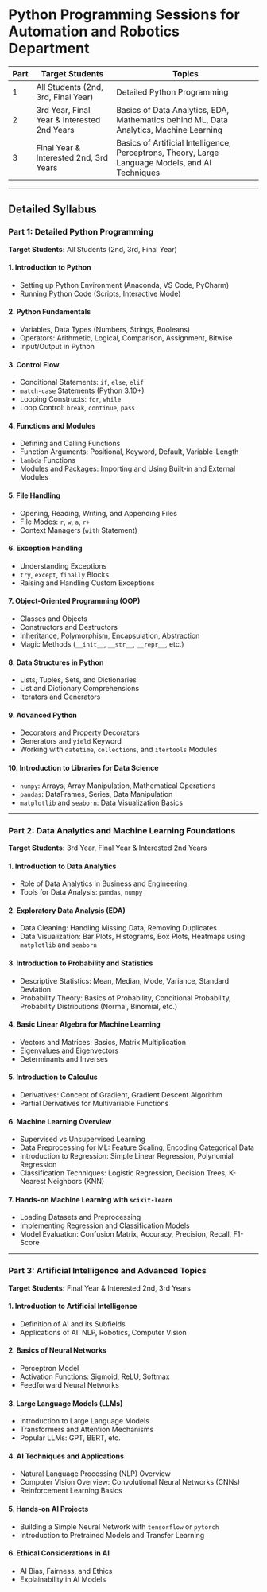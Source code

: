 # Python Programming Sessions for Automation and Robotics Department

| Part | Target Students                             | Topics                                                                                             |
|------|---------------------------------------------|----------------------------------------------------------------------------------------------------|
| 1    | All Students (2nd, 3rd, Final Year)         | Detailed Python Programming                                                                        |
| 2    | 3rd Year, Final Year & Interested 2nd Years | Basics of Data Analytics, EDA, Mathematics behind ML, Data Analytics, Machine Learning              |
| 3    | Final Year & Interested 2nd, 3rd Years      | Basics of Artificial Intelligence, Perceptrons, Theory, Large Language Models, and AI Techniques    |

---

## Detailed Syllabus

### **Part 1: Detailed Python Programming**
**Target Students:** All Students (2nd, 3rd, Final Year)

#### **1. Introduction to Python**
   - Setting up Python Environment (Anaconda, VS Code, PyCharm)
   - Running Python Code (Scripts, Interactive Mode)

#### **2. Python Fundamentals**
   - Variables, Data Types (Numbers, Strings, Booleans)
   - Operators: Arithmetic, Logical, Comparison, Assignment, Bitwise
   - Input/Output in Python

#### **3. Control Flow**
   - Conditional Statements: `if`, `else`, `elif`
   - `match-case` Statements (Python 3.10+)
   - Looping Constructs: `for`, `while`
   - Loop Control: `break`, `continue`, `pass`

#### **4. Functions and Modules**
   - Defining and Calling Functions
   - Function Arguments: Positional, Keyword, Default, Variable-Length
   - `lambda` Functions
   - Modules and Packages: Importing and Using Built-in and External Modules

#### **5. File Handling**
   - Opening, Reading, Writing, and Appending Files
   - File Modes: `r`, `w`, `a`, `r+`
   - Context Managers (`with` Statement)
   
#### **6. Exception Handling**
   - Understanding Exceptions
   - `try`, `except`, `finally` Blocks
   - Raising and Handling Custom Exceptions

#### **7. Object-Oriented Programming (OOP)**
   - Classes and Objects
   - Constructors and Destructors
   - Inheritance, Polymorphism, Encapsulation, Abstraction
   - Magic Methods (`__init__`, `__str__`, `__repr__`, etc.)

#### **8. Data Structures in Python**
   - Lists, Tuples, Sets, and Dictionaries
   - List and Dictionary Comprehensions
   - Iterators and Generators

#### **9. Advanced Python**
   - Decorators and Property Decorators
   - Generators and `yield` Keyword
   - Working with `datetime`, `collections`, and `itertools` Modules

#### **10. Introduction to Libraries for Data Science**
   - `numpy`: Arrays, Array Manipulation, Mathematical Operations
   - `pandas`: DataFrames, Series, Data Manipulation
   - `matplotlib` and `seaborn`: Data Visualization Basics

---

### **Part 2: Data Analytics and Machine Learning Foundations**
**Target Students:** 3rd Year, Final Year & Interested 2nd Years

#### **1. Introduction to Data Analytics**
   - Role of Data Analytics in Business and Engineering
   - Tools for Data Analysis: `pandas`, `numpy`

#### **2. Exploratory Data Analysis (EDA)**
   - Data Cleaning: Handling Missing Data, Removing Duplicates
   - Data Visualization: Bar Plots, Histograms, Box Plots, Heatmaps using `matplotlib` and `seaborn`

#### **3. Introduction to Probability and Statistics**
   - Descriptive Statistics: Mean, Median, Mode, Variance, Standard Deviation
   - Probability Theory: Basics of Probability, Conditional Probability, Probability Distributions (Normal, Binomial, etc.)

#### **4. Basic Linear Algebra for Machine Learning**
   - Vectors and Matrices: Basics, Matrix Multiplication
   - Eigenvalues and Eigenvectors
   - Determinants and Inverses

#### **5. Introduction to Calculus**
   - Derivatives: Concept of Gradient, Gradient Descent Algorithm
   - Partial Derivatives for Multivariable Functions

#### **6. Machine Learning Overview**
   - Supervised vs Unsupervised Learning
   - Data Preprocessing for ML: Feature Scaling, Encoding Categorical Data
   - Introduction to Regression: Simple Linear Regression, Polynomial Regression
   - Classification Techniques: Logistic Regression, Decision Trees, K-Nearest Neighbors (KNN)

#### **7. Hands-on Machine Learning with `scikit-learn`**
   - Loading Datasets and Preprocessing
   - Implementing Regression and Classification Models
   - Model Evaluation: Confusion Matrix, Accuracy, Precision, Recall, F1-Score

---

### **Part 3: Artificial Intelligence and Advanced Topics**
**Target Students:** Final Year & Interested 2nd, 3rd Years

#### **1. Introduction to Artificial Intelligence**
   - Definition of AI and its Subfields
   - Applications of AI: NLP, Robotics, Computer Vision

#### **2. Basics of Neural Networks**
   - Perceptron Model
   - Activation Functions: Sigmoid, ReLU, Softmax
   - Feedforward Neural Networks

#### **3. Large Language Models (LLMs)**
   - Introduction to Large Language Models
   - Transformers and Attention Mechanisms
   - Popular LLMs: GPT, BERT, etc.

#### **4. AI Techniques and Applications**
   - Natural Language Processing (NLP) Overview
   - Computer Vision Overview: Convolutional Neural Networks (CNNs)
   - Reinforcement Learning Basics

#### **5. Hands-on AI Projects**
   - Building a Simple Neural Network with `tensorflow` or `pytorch`
   - Introduction to Pretrained Models and Transfer Learning

#### **6. Ethical Considerations in AI**
   - AI Bias, Fairness, and Ethics
   - Explainability in AI Models
